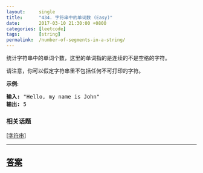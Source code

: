 ```yaml
---
layout:     single
title:      "434. 字符串中的单词数 (Easy)"
date:       2017-03-10 21:30:00 +0800
categories: [leetcode]
tags:       [string]
permalink:  /number-of-segments-in-a-string/
---
```


<p>统计字符串中的单词个数，这里的单词指的是连续的不是空格的字符。</p>

<p>请注意，你可以假定字符串里不包括任何不可打印的字符。</p>

<p><strong>示例:</strong></p>

<pre><strong>输入:</strong> &quot;Hello, my name is John&quot;
<strong>输出:</strong> 5
</pre>

### 相关话题
  [[字符串](https://github.com/openset/leetcode/tree/master/tag/string/README.md)]

---

## [答案](https://github.com/openset/leetcode/tree/master/problems/number-of-segments-in-a-string)
